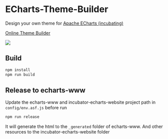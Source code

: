# ECharts-Theme-Builder

Design your own theme for [Apache ECharts (incubating)](https://github.com/apache/incubator-echarts)

[Online Theme Builder](https://echarts.apache.org/en/theme-builder.html)

![](https://raw.githubusercontent.com/Ovilia/ECharts-Theme-Builder/master/assets/essos.png)

## Build

```bash
npm install
npm run build
```

## Release to echarts-www

Update the echarts-www and incubator-echarts-website project path in `config/env.asf.js` before run

```bash
npm run release
```

It will generate the html to the `_generated` folder of echarts-www. And other resources to the incubator-echarts-website folder
